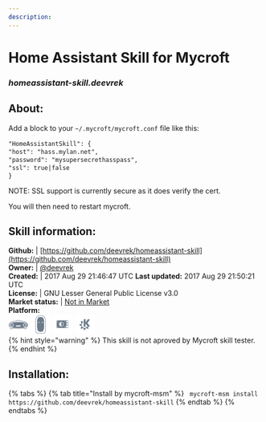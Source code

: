 ```yaml
--- 
description: 
---
```


# Home Assistant Skill for Mycroft  
### _homeassistant-skill.deevrek_  
## About:  
Add a block to your `~/.mycroft/mycroft.conf` file like this:

```
"HomeAssistantSkill": {
"host": "hass.mylan.net",
"password": "mysupersecrethasspass",
"ssl": true|false
}
```

NOTE: SSL support is currently secure as it does verify the cert.

You will then need to restart mycroft.

## Skill information:  
**Github:** | [https://github.com/deevrek/homeassistant-skill](https://github.com/deevrek/homeassistant-skill)  
**Owner:** | [@deevrek](https://github.com/deevrek)  
**Created:** | 2017 Aug 29 21:46:47 UTC  **Last updated:** 2017 Aug 29 21:50:21 UTC  
**License:** | GNU Lesser General Public License v3.0  
**Market status:** | [Not in Market](https://market.mycroft.ai/skill/)  
**Platform:**  
 ![](../.gitbook/assets/mark-1-icon.png)  ![](../.gitbook/assets/mark-2-icon.png)  ![](../.gitbook/assets/picroft-icon.png)  ![](../.gitbook/assets/kde.png)   
{% hint style="warning" %}
This skill is not aproved by Mycroft skill tester.
{% endhint %}
    
## Installation:  
{% tabs %}
{% tab title="Install by mycroft-msm" %}
``` mycroft-msm install https://github.com/deevrek/homeassistant-skill```
{% endtab %}
  {% endtabs %}
  